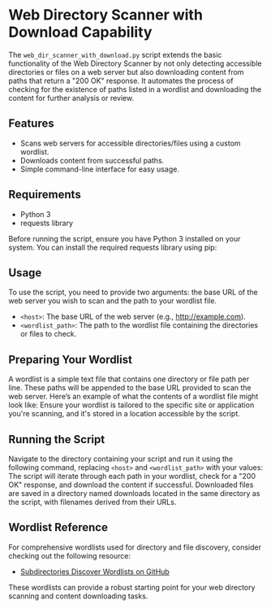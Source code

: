# Web Directory Scanner with Download Capability

The `web_dir_scanner_with_download.py` script extends the basic functionality of the Web Directory Scanner by not only detecting accessible directories or files on a web server but also downloading content from paths that return a "200 OK" response. It automates the process of checking for the existence of paths listed in a wordlist and downloading the content for further analysis or review.

## Features

- Scans web servers for accessible directories/files using a custom wordlist.
- Downloads content from successful paths.
- Simple command-line interface for easy usage.

## Requirements

- Python 3
- requests library

Before running the script, ensure you have Python 3 installed on your system. You can install the required requests library using pip:


## Usage

To use the script, you need to provide two arguments: the base URL of the web server you wish to scan and the path to your wordlist file.


- `<host>`: The base URL of the web server (e.g., http://example.com).
- `<wordlist_path>`: The path to the wordlist file containing the directories or files to check.

## Preparing Your Wordlist

A wordlist is a simple text file that contains one directory or file path per line. These paths will be appended to the base URL provided to scan the web server. Here’s an example of what the contents of a wordlist file might look like:
Ensure your wordlist is tailored to the specific site or application you're scanning, and it's stored in a location accessible by the script.

## Running the Script

Navigate to the directory containing your script and run it using the following command, replacing `<host>` and `<wordlist_path>` with your values:
The script will iterate through each path in your wordlist, check for a "200 OK" response, and download the content if successful. Downloaded files are saved in a directory named downloads located in the same directory as the script, with filenames derived from their URLs.

## Wordlist Reference

For comprehensive wordlists used for directory and file discovery, consider checking out the following resource:

- [Subdirectories Discover Wordlists on GitHub](https://github.com/aels/subdirectories-discover)

These wordlists can provide a robust starting point for your web directory scanning and content downloading tasks.
